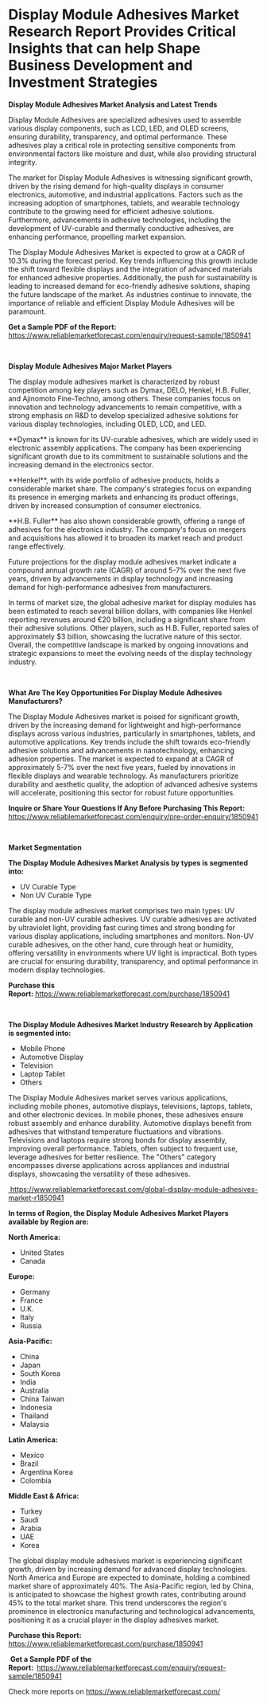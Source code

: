 <p><h1>Display Module Adhesives Market Research Report Provides Critical Insights that can help Shape Business Development and Investment Strategies</h1></p><p><strong>Display Module Adhesives Market Analysis and Latest Trends</strong></p>
<p><p>Display Module Adhesives are specialized adhesives used to assemble various display components, such as LCD, LED, and OLED screens, ensuring durability, transparency, and optimal performance. These adhesives play a critical role in protecting sensitive components from environmental factors like moisture and dust, while also providing structural integrity.</p><p>The market for Display Module Adhesives is witnessing significant growth, driven by the rising demand for high-quality displays in consumer electronics, automotive, and industrial applications. Factors such as the increasing adoption of smartphones, tablets, and wearable technology contribute to the growing need for efficient adhesive solutions. Furthermore, advancements in adhesive technologies, including the development of UV-curable and thermally conductive adhesives, are enhancing performance, propelling market expansion.</p><p>The Display Module Adhesives Market is expected to grow at a CAGR of 10.3% during the forecast period. Key trends influencing this growth include the shift toward flexible displays and the integration of advanced materials for enhanced adhesive properties. Additionally, the push for sustainability is leading to increased demand for eco-friendly adhesive solutions, shaping the future landscape of the market. As industries continue to innovate, the importance of reliable and efficient Display Module Adhesives will be paramount.</p></p>
<p><strong>Get a Sample PDF of the Report:&nbsp;</strong> <a href="https://www.reliablemarketforecast.com/enquiry/request-sample/1850941?utm_campaign=1110&utm_medium=2&utm_source=Github&utm_content=ia&utm_term=07012025&utm_id=display-module-adhesives">https://www.reliablemarketforecast.com/enquiry/request-sample/1850941</a></p>
<p>&nbsp;</p>
<p><strong>Display Module Adhesives Major Market Players</strong></p>
<p><p>The display module adhesives market is characterized by robust competition among key players such as Dymax, DELO, Henkel, H.B. Fuller, and Ajinomoto Fine-Techno, among others. These companies focus on innovation and technology advancements to remain competitive, with a strong emphasis on R&D to develop specialized adhesive solutions for various display technologies, including OLED, LCD, and LED.</p><p>**Dymax** is known for its UV-curable adhesives, which are widely used in electronic assembly applications. The company has been experiencing significant growth due to its commitment to sustainable solutions and the increasing demand in the electronics sector. </p><p>**Henkel**, with its wide portfolio of adhesive products, holds a considerable market share. The company's strategies focus on expanding its presence in emerging markets and enhancing its product offerings, driven by increased consumption of consumer electronics. </p><p>**H.B. Fuller** has also shown considerable growth, offering a range of adhesives for the electronics industry. The company's focus on mergers and acquisitions has allowed it to broaden its market reach and product range effectively.</p><p>Future projections for the display module adhesives market indicate a compound annual growth rate (CAGR) of around 5-7% over the next five years, driven by advancements in display technology and increasing demand for high-performance adhesives from manufacturers.</p><p>In terms of market size, the global adhesive market for display modules has been estimated to reach several billion dollars, with companies like Henkel reporting revenues around €20 billion, including a significant share from their adhesive solutions. Other players, such as H.B. Fuller, reported sales of approximately $3 billion, showcasing the lucrative nature of this sector. Overall, the competitive landscape is marked by ongoing innovations and strategic expansions to meet the evolving needs of the display technology industry.</p></p>
<p>&nbsp;</p>
<p><strong>What Are The Key Opportunities For Display Module Adhesives Manufacturers?</strong></p>
<p><p>The Display Module Adhesives market is poised for significant growth, driven by the increasing demand for lightweight and high-performance displays across various industries, particularly in smartphones, tablets, and automotive applications. Key trends include the shift towards eco-friendly adhesive solutions and advancements in nanotechnology, enhancing adhesion properties. The market is expected to expand at a CAGR of approximately 5-7% over the next five years, fueled by innovations in flexible displays and wearable technology. As manufacturers prioritize durability and aesthetic quality, the adoption of advanced adhesive systems will accelerate, positioning this sector for robust future opportunities.</p></p>
<p><strong>Inquire or Share Your Questions If Any Before Purchasing This Report:</strong> <a href="https://www.reliablemarketforecast.com/enquiry/pre-order-enquiry/1850941?utm_campaign=1110&utm_medium=2&utm_source=Github&utm_content=ia&utm_term=07012025&utm_id=display-module-adhesives">https://www.reliablemarketforecast.com/enquiry/pre-order-enquiry/1850941</a></p>
<p>&nbsp;</p>
<p><strong>Market Segmentation</strong></p>
<p><strong>The Display Module Adhesives Market Analysis by types is segmented into:</strong></p>
<p><ul><li>UV Curable Type</li><li>Non UV Curable Type</li></ul></p>
<p><p>The display module adhesives market comprises two main types: UV curable and non-UV curable adhesives. UV curable adhesives are activated by ultraviolet light, providing fast curing times and strong bonding for various display applications, including smartphones and monitors. Non-UV curable adhesives, on the other hand, cure through heat or humidity, offering versatility in environments where UV light is impractical. Both types are crucial for ensuring durability, transparency, and optimal performance in modern display technologies.</p></p>
<p><strong>Purchase this Report:&nbsp;</strong><a href="https://www.reliablemarketforecast.com/purchase/1850941?utm_campaign=1110&utm_medium=2&utm_source=Github&utm_content=ia&utm_term=07012025&utm_id=display-module-adhesives">https://www.reliablemarketforecast.com/purchase/1850941</a></p>
<p>&nbsp;</p>
<p><strong>The Display Module Adhesives Market Industry Research by Application is segmented into:</strong></p>
<p><ul><li>Mobile Phone</li><li>Automotive Display</li><li>Television</li><li>Laptop Tablet</li><li>Others</li></ul></p>
<p><p>The Display Module Adhesives market serves various applications, including mobile phones, automotive displays, televisions, laptops, tablets, and other electronic devices. In mobile phones, these adhesives ensure robust assembly and enhance durability. Automotive displays benefit from adhesives that withstand temperature fluctuations and vibrations. Televisions and laptops require strong bonds for display assembly, improving overall performance. Tablets, often subject to frequent use, leverage adhesives for better resilience. The "Others" category encompasses diverse applications across appliances and industrial displays, showcasing the versatility of these adhesives.</p></p>
<p><a href="https://www.reliablemarketforecast.com/global-display-module-adhesives-market-r1850941?utm_campaign=1110&utm_medium=2&utm_source=Github&utm_content=ia&utm_term=07012025&utm_id=display-module-adhesives">&nbsp;https://www.reliablemarketforecast.com/global-display-module-adhesives-market-r1850941</a></p>
<p><strong>In terms of Region, the Display Module Adhesives Market Players available by Region are:</strong></p>
<p>
    <p> <strong> North America: </strong>
        <ul>
            <li>United States</li>
            <li>Canada</li>
        </ul>
        </p> 
    <p> <strong> Europe: </strong>
        <ul>
            <li>Germany</li>
            <li>France</li>
            <li>U.K.</li>
            <li>Italy</li>
            <li>Russia</li>
        </ul>
        </p> 
    <p> <strong> Asia-Pacific: </strong>
        <ul>
            <li>China</li>
            <li>Japan</li>
            <li>South Korea</li>
            <li>India</li>
            <li>Australia</li>
            <li>China Taiwan</li>
            <li>Indonesia</li>
            <li>Thailand</li>
            <li>Malaysia</li>
        </ul>
        </p> 
    <p> <strong> Latin America: </strong>
        <ul>
            <li>Mexico</li>
            <li>Brazil</li>
            <li>Argentina Korea</li>
            <li>Colombia</li>
        </ul>
        </p> 
    <p> <strong> Middle East & Africa: </strong>
        <ul>
            <li>Turkey</li>
            <li>Saudi</li>
            <li>Arabia</li>
            <li>UAE</li>
            <li>Korea</li>
        </ul>
    </p>
    </p>
<p><p>The global display module adhesives market is experiencing significant growth, driven by increasing demand for advanced display technologies. North America and Europe are expected to dominate, holding a combined market share of approximately 40%. The Asia-Pacific region, led by China, is anticipated to showcase the highest growth rates, contributing around 45% to the total market share. This trend underscores the region's prominence in electronics manufacturing and technological advancements, positioning it as a crucial player in the display adhesives market.</p></p>
<p><strong>Purchase this Report: </strong><a href="https://www.reliablemarketforecast.com/purchase/1850941?utm_campaign=1110&utm_medium=2&utm_source=Github&utm_content=ia&utm_term=07012025&utm_id=display-module-adhesives">https://www.reliablemarketforecast.com/purchase/1850941</a></p>
<p>&nbsp;<strong>Get a Sample PDF of the Report:&nbsp;&nbsp;</strong><a href="https://www.reliablemarketforecast.com/enquiry/request-sample/1850941?utm_campaign=1110&utm_medium=2&utm_source=Github&utm_content=ia&utm_term=07012025&utm_id=display-module-adhesives">https://www.reliablemarketforecast.com/enquiry/request-sample/1850941</a></p>
<p><strong></strong></p>
<p>Check more reports on <a href="https://www.reliablemarketforecast.com/?utm_campaign=1110&utm_medium=2&utm_source=Github&utm_content=ia&utm_term=07012025&utm_id=display-module-adhesives">https://www.reliablemarketforecast.com/</a></p>